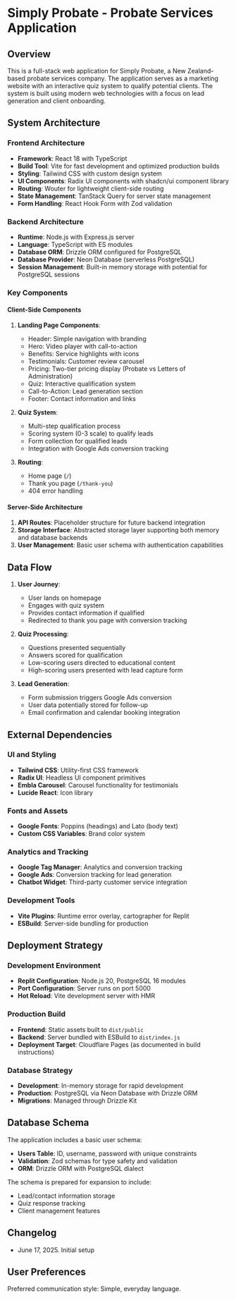 # Simply Probate - Probate Services Application

## Overview

This is a full-stack web application for Simply Probate, a New Zealand-based probate services company. The application serves as a marketing website with an interactive quiz system to qualify potential clients. The system is built using modern web technologies with a focus on lead generation and client onboarding.

## System Architecture

### Frontend Architecture
- **Framework**: React 18 with TypeScript
- **Build Tool**: Vite for fast development and optimized production builds
- **Styling**: Tailwind CSS with custom design system
- **UI Components**: Radix UI components with shadcn/ui component library
- **Routing**: Wouter for lightweight client-side routing
- **State Management**: TanStack Query for server state management
- **Form Handling**: React Hook Form with Zod validation

### Backend Architecture
- **Runtime**: Node.js with Express.js server
- **Language**: TypeScript with ES modules
- **Database ORM**: Drizzle ORM configured for PostgreSQL
- **Database Provider**: Neon Database (serverless PostgreSQL)
- **Session Management**: Built-in memory storage with potential for PostgreSQL sessions

### Key Components

#### Client-Side Components
1. **Landing Page Components**:
   - Header: Simple navigation with branding
   - Hero: Video player with call-to-action
   - Benefits: Service highlights with icons
   - Testimonials: Customer review carousel
   - Pricing: Two-tier pricing display (Probate vs Letters of Administration)
   - Quiz: Interactive qualification system
   - Call-to-Action: Lead generation section
   - Footer: Contact information and links

2. **Quiz System**:
   - Multi-step qualification process
   - Scoring system (0-3 scale) to qualify leads
   - Form collection for qualified leads
   - Integration with Google Ads conversion tracking

3. **Routing**:
   - Home page (`/`)
   - Thank you page (`/thank-you`)
   - 404 error handling

#### Server-Side Architecture
1. **API Routes**: Placeholder structure for future backend integration
2. **Storage Interface**: Abstracted storage layer supporting both memory and database backends
3. **User Management**: Basic user schema with authentication capabilities

## Data Flow

1. **User Journey**:
   - User lands on homepage
   - Engages with quiz system
   - Provides contact information if qualified
   - Redirected to thank you page with conversion tracking

2. **Quiz Processing**:
   - Questions presented sequentially
   - Answers scored for qualification
   - Low-scoring users directed to educational content
   - High-scoring users presented with lead capture form

3. **Lead Generation**:
   - Form submission triggers Google Ads conversion
   - User data potentially stored for follow-up
   - Email confirmation and calendar booking integration

## External Dependencies

### UI and Styling
- **Tailwind CSS**: Utility-first CSS framework
- **Radix UI**: Headless UI component primitives
- **Embla Carousel**: Carousel functionality for testimonials
- **Lucide React**: Icon library

### Fonts and Assets
- **Google Fonts**: Poppins (headings) and Lato (body text)
- **Custom CSS Variables**: Brand color system

### Analytics and Tracking
- **Google Tag Manager**: Analytics and conversion tracking
- **Google Ads**: Conversion tracking for lead generation
- **Chatbot Widget**: Third-party customer service integration

### Development Tools
- **Vite Plugins**: Runtime error overlay, cartographer for Replit
- **ESBuild**: Server-side bundling for production

## Deployment Strategy

### Development Environment
- **Replit Configuration**: Node.js 20, PostgreSQL 16 modules
- **Port Configuration**: Server runs on port 5000
- **Hot Reload**: Vite development server with HMR

### Production Build
- **Frontend**: Static assets built to `dist/public`
- **Backend**: Server bundled with ESBuild to `dist/index.js`
- **Deployment Target**: Cloudflare Pages (as documented in build instructions)

### Database Strategy
- **Development**: In-memory storage for rapid development
- **Production**: PostgreSQL via Neon Database with Drizzle ORM
- **Migrations**: Managed through Drizzle Kit

## Database Schema

The application includes a basic user schema:
- **Users Table**: ID, username, password with unique constraints
- **Validation**: Zod schemas for type safety and validation
- **ORM**: Drizzle ORM with PostgreSQL dialect

The schema is prepared for expansion to include:
- Lead/contact information storage
- Quiz response tracking
- Client management features

## Changelog

- June 17, 2025. Initial setup

## User Preferences

Preferred communication style: Simple, everyday language.
